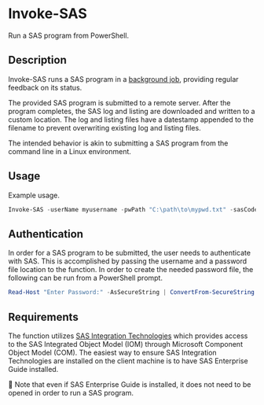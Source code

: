 # Invoke-SAS

Run a SAS program from PowerShell.

## Description
Invoke-SAS runs a SAS program in a [background job](https://learn.microsoft.com/en-us/powershell/scripting/developer/cmdlet/background-jobs), providing regular feedback on its status.

The provided SAS program is submitted to a remote server.  After the program completes, the SAS log and listing are downloaded and written to a custom location.  The log and listing files have a datestamp appended to the filename to prevent overwriting existing log and listing files.

The intended behavior is akin to submitting a SAS program from the command line in a Linux environment.

## Usage
Example usage.

```powershell
Invoke-SAS -userName myusername -pwPath "C:\path\to\mypwd.txt" -sasCodePath "C:\path\to\sasprogram.sas" -outDirPath "C:\path\to\out" -reportEverySecs 30
```

## Authentication
In order for a SAS program to be submitted, the user needs to authenticate with SAS.  This is accomplished by passing the username and a password file location to the function.  In order to create the needed password file, the following can be run from a PowerShell prompt.

```powershell
Read-Host "Enter Password:" -AsSecureString | ConvertFrom-SecureString | Out-File "C:\path\to\mypwd.txt"
```

## Requirements
The function utilizes [SAS Integration Technologies](https://support.sas.com/downloads/browse.htm?fil=&cat=56) which provides access to the SAS Integrated Object Model (IOM) through Microsoft Component Object Model (COM).  The easiest way to ensure SAS Integration Technologies are installed on the client machine is to have SAS Enterprise Guide installed.

:pencil: Note that even if SAS Enterprise Guide is installed, it does not need to be opened in order to run a SAS program.
